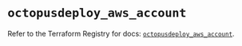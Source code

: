# `octopusdeploy_aws_account`

Refer to the Terraform Registry for docs: [`octopusdeploy_aws_account`](https://registry.terraform.io/providers/octopusdeploylabs/octopusdeploy/0.43.2/docs/resources/aws_account).
